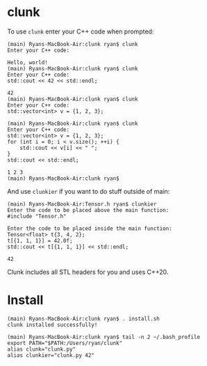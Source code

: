 # clunk
To use `clunk` enter your C++ code when prompted:
```
(main) Ryans-MacBook-Air:clunk ryan$ clunk
Enter your C++ code:

Hello, world!
(main) Ryans-MacBook-Air:clunk ryan$ clunk
Enter your C++ code:
std::cout << 42 << std::endl;

42
(main) Ryans-MacBook-Air:clunk ryan$ clunk
Enter your C++ code:
std::vector<int> v = {1, 2, 3};

(main) Ryans-MacBook-Air:clunk ryan$ clunk
Enter your C++ code:
std::vector<int> v = {1, 2, 3};
for (int i = 0; i < v.size(); ++i) {
    std::cout << v[i] << " ";
}
std::cout << std::endl;

1 2 3
(main) Ryans-MacBook-Air:clunk ryan$
```
And use `clunkier` if you want to do stuff outside of main:
```
(main) Ryans-MacBook-Air:Tensor.h ryan$ clunkier
Enter the code to be placed above the main function:
#include "Tensor.h"

Enter the code to be placed inside the main function:
Tensor<float> t{3, 4, 2};
t[{1, 1, 1}] = 42.0f;
std::cout << t[{1, 1, 1}] << std::endl;

42
```
Clunk includes all STL headers for you and uses C++20.

# Install
```
(main) Ryans-MacBook-Air:clunk ryan$ . install.sh
clunk installed successfully!
```
```
(main) Ryans-MacBook-Air:clunk ryan$ tail -n 2 ~/.bash_profile
export PATH="$PATH:/Users/ryan/clunk"
alias clunk="clunk.py"
alias clunkier="clunk.py 42"
```
